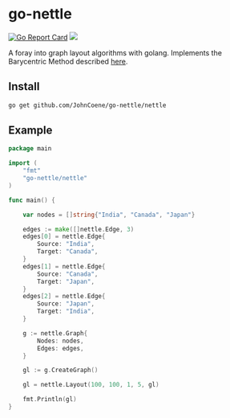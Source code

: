 # go-nettle

[![Go Report Card](https://goreportcard.com/badge/github.com/JohnCoene/go-nettle)](https://goreportcard.com/report/github.com/JohnCoene/go-nettle) [![](https://img.shields.io/badge/godoc-reference-5272B4.svg?style=flat-square)](https://godoc.org/github.com/JohnCoene/go-nettle/nettle)

A foray into graph layout algorithms with golang. Implements the Barycentric Method described [here](http://cs.brown.edu/people/rtamassi/gdhandbook/chapters/force-directed.pdf). 

## Install

```bash
go get github.com/JohnCoene/go-nettle/nettle
```

## Example

```go
package main

import (
	"fmt"
	"go-nettle/nettle"
)

func main() {

	var nodes = []string{"India", "Canada", "Japan"}

	edges := make([]nettle.Edge, 3)
	edges[0] = nettle.Edge{
		Source: "India",
		Target: "Canada",
	}
	edges[1] = nettle.Edge{
		Source: "Canada",
		Target: "Japan",
	}
	edges[2] = nettle.Edge{
		Source: "Japan",
		Target: "India",
	}

	g := nettle.Graph{
		Nodes: nodes,
		Edges: edges,
	}

	gl := g.CreateGraph()

	gl = nettle.Layout(100, 100, 1, 5, gl)

	fmt.Println(gl)
}
```

